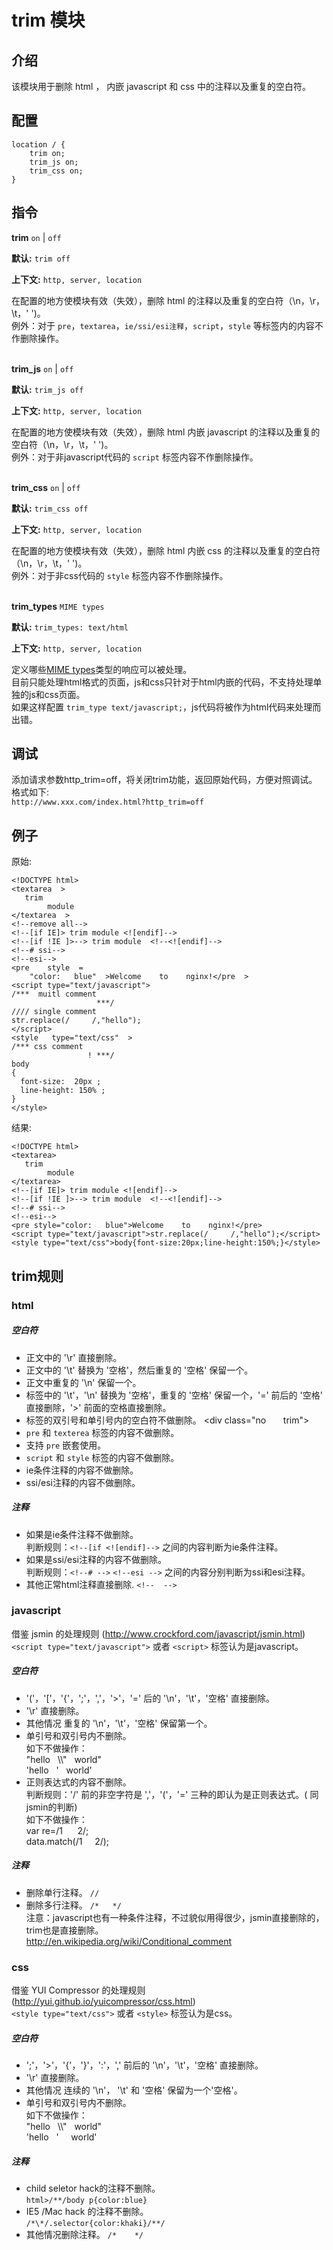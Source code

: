 # trim 模块

## 介绍

该模块用于删除 html ， 内嵌 javascript 和 css 中的注释以及重复的空白符。


## 配置

    location / {
        trim on;
        trim_js on;
        trim_css on;
    }

## 指令

**trim** `on` | `off`

**默认:** `trim off`

**上下文:** `http, server, location` 
     
在配置的地方使模块有效（失效），删除 html 的注释以及重复的空白符（\n，\r，\t，' ')。   
例外：对于 `pre`，`textarea`，`ie/ssi/esi注释`，`script`，`style` 等标签内的内容不作删除操作。   
<br/>

**trim_js** `on` | `off`

**默认:** `trim_js off`

**上下文:** `http, server, location` 
     
在配置的地方使模块有效（失效），删除 html 内嵌 javascript 的注释以及重复的空白符（\n，\r，\t，' ')。   
例外：对于非javascript代码的 `script` 标签内容不作删除操作。   
<br/>

**trim_css** `on` | `off`

**默认:** `trim_css off`

**上下文:** `http, server, location` 
     
在配置的地方使模块有效（失效），删除 html 内嵌 css 的注释以及重复的空白符（\n，\r，\t，' ')。   
例外：对于非css代码的 `style` 标签内容不作删除操作。   
<br/>

**trim_types** `MIME types`

**默认:** `trim_types: text/html`

**上下文:** `http, server, location`

定义哪些[MIME types](http://en.wikipedia.org/wiki/MIME_type)类型的响应可以被处理。  
目前只能处理html格式的页面，js和css只针对于html内嵌的代码，不支持处理单独的js和css页面。  
如果这样配置 `trim_type text/javascript;`，js代码将被作为html代码来处理而出错。
<br/>

## 调试

添加请求参数http_trim=off，将关闭trim功能，返回原始代码，方便对照调试。   
格式如下:  
`http://www.xxx.com/index.html?http_trim=off`


## 例子
原始:

    <!DOCTYPE html>
    <textarea  >
       trim
            module
    </textarea  >
    <!--remove all-->
    <!--[if IE]> trim module <![endif]-->
    <!--[if !IE ]>--> trim module  <!--<![endif]-->
    <!--# ssi-->
    <!--esi-->
    <pre    style  =
        "color:   blue"  >Welcome    to    nginx!</pre  >
    <script type="text/javascript">
    /***  muitl comment 
                       ***/
    //// single comment
    str.replace(/     /,"hello");
    </script>
    <style   type="text/css"  >
    /*** css comment
                     ! ***/
    body
    {
      font-size:  20px ;
      line-height: 150% ;
    }
    </style>


结果:


    <!DOCTYPE html>
    <textarea>
       trim  
            module
    </textarea>
    <!--[if IE]> trim module <![endif]-->
    <!--[if !IE ]>--> trim module  <!--<![endif]-->
    <!--# ssi-->
    <!--esi-->
    <pre style="color:   blue">Welcome    to    nginx!</pre>
    <script type="text/javascript">str.replace(/     /,"hello");</script>
    <style type="text/css">body{font-size:20px;line-height:150%;}</style>
    

## trim规则

### html
#####  空白符

+ 正文中的 '\r' 直接删除。  
+ 正文中的 '\t' 替换为 '空格'，然后重复的 '空格' 保留一个。 
+ 正文中重复的 '\n' 保留一个。  
+ 标签中的 '\t'，'\n' 替换为 '空格'，重复的 '空格' 保留一个，'=' 前后的 '空格' 直接删除，'>' 前面的空格直接删除。  
+ 标签的双引号和单引号内的空白符不做删除。 
\<div class="no &nbsp; &nbsp; &nbsp;  trim"\>
+ `pre` 和 `texterea` 标签的内容不做删除。  
+ 支持 `pre` 嵌套使用。   
+ `script` 和 `style` 标签的内容不做删除。  
+ ie条件注释的内容不做删除。 
+ ssi/esi注释的内容不做删除。  

##### 注释
+ 如果是ie条件注释不做删除。  
   判断规则：`<!--[if <![endif]-->`  之间的内容判断为ie条件注释。
+ 如果是ssi/esi注释的内容不做删除。  
   判断规则：`<!--# -->`  `<!--esi -->`  之间的内容分别判断为ssi和esi注释。
+ 其他正常html注释直接删除.  `<!--  -->`
    
### javascript  
借鉴 jsmin 的处理规则 (http://www.crockford.com/javascript/jsmin.html)  
`<script type="text/javascript">` 或者 `<script>` 标签认为是javascript。  
##### 空白符  
+ '('，'['，'{'，';'，','，'>'，'=' 后的 '\n'，'\t'，'空格' 直接删除。
+ '\r' 直接删除。 
+ 其他情况 重复的 '\n'，'\t'，'空格' 保留第一个。  
+ 单引号和双引号内不删除。  
     如下不做操作：  
     "hello   &nbsp;   \\\\"  &nbsp;   world"   
     'hello  &nbsp;       \'  &nbsp;   world'  
+ 正则表达式的内容不删除。  
     判断规则：'/' 前的非空字符是 ','，'('，'=' 三种的即认为是正则表达式。( 同jsmin的判断)   
     如下不做操作：   
     var re=/1 &nbsp; &nbsp; &nbsp;2/;     
     data.match(/1  &nbsp;  &nbsp; 2/);  

##### 注释  
+ 删除单行注释。  `//`  
+ 删除多行注释。  `/*   */`  
注意：javascript也有一种条件注释，不过貌似用得很少，jsmin直接删除的，trim也是直接删除。  
http://en.wikipedia.org/wiki/Conditional_comment  

### css  
借鉴 YUI Compressor 的处理规则 (http://yui.github.io/yuicompressor/css.html)   
`<style type="text/css">` 或者 `<style>` 标签认为是css。  
##### 空白符  
+ ';'，'>'，'{'，'}'，':'，',' 前后的 '\n'，'\t'，'空格' 直接删除。  
+ '\r' 直接删除。 
+ 其他情况 连续的 '\n'， '\t' 和 '空格'  保留为一个'空格'。  
+ 单引号和双引号内不删除。  
     如下不做操作：  
     "hello   &nbsp;  \\\\\"  &nbsp;    world"  
      'hello  &nbsp;   \'   &nbsp;  &nbsp;   world' 

##### 注释   
+  child seletor hack的注释不删除。  
      `html>/**/body p{color:blue}`  
+  IE5 /Mac hack 的注释不删除。  
     `/*\*/.selector{color:khaki}/**/`  
+  其他情况删除注释。  `/*    */`  

